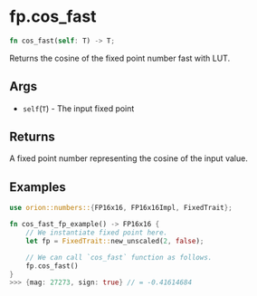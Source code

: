 # fp.cos_fast

```rust
fn cos_fast(self: T) -> T;
```

Returns the cosine of the fixed point number fast with LUT.

## Args

* `self`(`T`) - The input fixed point

## Returns

A fixed point number representing the cosine of the input value.

## Examples

```rust
use orion::numbers::{FP16x16, FP16x16Impl, FixedTrait};

fn cos_fast_fp_example() -> FP16x16 {
    // We instantiate fixed point here.
    let fp = FixedTrait::new_unscaled(2, false);

    // We can call `cos_fast` function as follows.
    fp.cos_fast()
}
>>> {mag: 27273, sign: true} // = -0.41614684
``` 
